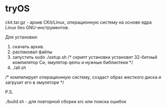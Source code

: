 # tryOS

ckit.tar.gz - архив CKit/Linux, операционную систему на основе ядра Linux без GNU-инструментов.

Для установки:
1. скачать архив.
2. распаковал файлы
3. запустить sudo ./setup.sh
/* скрипт установки установит 32-битный компилятор Си, 
   эмулятор qemu и нужные библиотеки                  */
4. ./all.sh

/* компилирует операционную систему, создаст образ жесткого 
   диска и загрузит его в эмуляторе                       */



P.S. 

./build.sh  - для повторной сборки src или поиска ошибок



